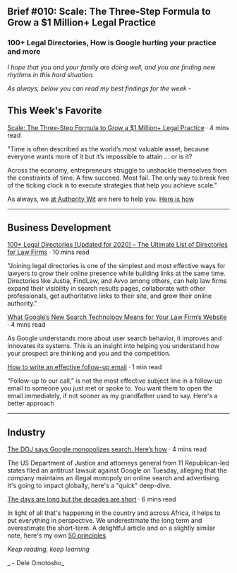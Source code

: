
## Brief #010: Scale: The Three-Step Formula to Grow a $1 Million+ Legal Practice

### 100+ Legal Directories, How is Google hurting your practice and more

_I hope that you and your family are doing well, and you are finding new rhythms in this hard situation._

_As always, below you can read my best findings for the week -_

## This Week's Favorite

[Scale: The Three-Step Formula to Grow a $1 Million+ Legal Practice](https://www.hcommunications.biz/blog/scale-the-three-step-formula-to-grow-a-1-million-legal-practice) · 4 mins read 

"Time is often described as the world’s most valuable asset, because everyone wants more of it but it’s impossible to attain … or is it?

Across the economy, entrepreneurs struggle to unshackle themselves from the constraints of time. A few succeed. Most fail. The only way to break free of the ticking clock is to execute strategies that help you achieve scale."

As always, we [at Authority Wit](https://authoritywit.com/what-we-do/) are here to help you. [Here is how](https://authoritywit.com/what-we-do/)

***

## Business Development

[100+ Legal Directories [Updated for 2020] – The Ultimate List of Directories for Law Firms](https://rankings.io/legal-directories/) · 10 mins read

"Joining legal directories is one of the simplest and most effective ways for lawyers to grow their online presence while building links at the same time. Directories like Justia, FindLaw, and Avvo among others, can help law firms expand their visibility in search results pages, collaborate with other professionals, get authoritative links to their site, and grow their online authority."


[What Google’s New Search Technology Means for Your Law Firm’s Website](https://www.lawlytics.com/blog/google-new-search-technology-law-firm-websites/) · 4 mins read

As Google understands more about user search behavior, it improves and innovates its systems. This is an insight into helping you understand how your prospect are thinking and you and the competition.


[How to write an effective follow-up email](https://www.attorneymarketing.com/2020/10/20/how-to-write-an-effective-follow-up-email/) · 1 min read

“Follow-up to our call,” is not the most effective subject line in a follow-up email to someone you just met or spoke to. You want them to open the email immediately, if not sooner as my grandfather used to say. Here's a better approach


*** 

## Industry

[The DOJ says Google monopolizes search. Here’s how](https://www.technologyreview.com/2020/10/20/1010891/doj-google-antitrust-lawsuit-monopoly/) · 4 mins read

The US Department of Justice and attorneys general from 11 Republican-led states filed an antitrust lawsuit against Google on Tuesday, alleging that the company maintains an illegal monopoly on online search and advertising. It's going to impact globally, here's a "quick" deep-dive. 

[The days are long but the decades are short](http://blog.samaltman.com/the-days-are-long-but-the-decades-are-short) · 6 mins read

In light of all that's happening in the country and across Africa, it helps to put everything in perspective. We underestimate the long term and overestimate the short-term. A delightful article and on a slightly similar note, here's my own [50 principles](https://deletosh.com/50-principles/)

_Keep reading, keep learning_

_ - Dele Omotosho_





